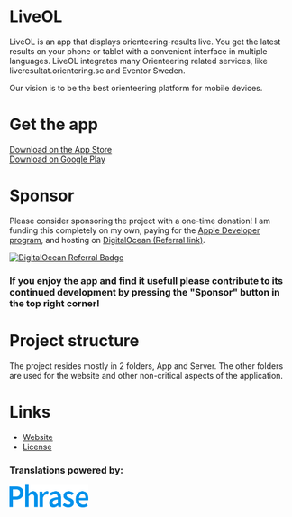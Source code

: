 # LiveOL

LiveOL is an app that displays orienteering-results live.
You get the latest results on your phone or tablet with a convenient interface in multiple languages.
LiveOL integrates many Orienteering related services, like liveresultat.orientering.se and Eventor Sweden.

Our vision is to be the best orienteering platform for mobile devices.

# Get the app

<a href="https://itunes.apple.com/us/app/liveol/id1450106846">
    Download on the App Store
</a><br />

<a href="https://play.google.com/store/apps/details?id=se.liveol.rn">
    Download on Google Play
</a>

# Sponsor

Please consider sponsoring the project with a one-time donation! I am funding this completely on my own, paying for the <a href="https://developer.apple.com/programs/">Apple Developer program</a>, and hosting on <a href="https://m.do.co/c/cf1db43c843a">DigitalOcean (Referral link)</a>.


[![DigitalOcean Referral Badge](https://web-platforms.sfo2.cdn.digitaloceanspaces.com/WWW/Badge%201.svg)](https://www.digitalocean.com/?refcode=cf1db43c843a&utm_campaign=Referral_Invite&utm_medium=Referral_Program&utm_source=badge)

### If you enjoy the app and find it usefull please contribute to its continued development by pressing the "Sponsor" button in the top right corner!

# Project structure

The project resides mostly in 2 folders, App and Server. The other folders are used for the website and other
non-critical aspects of the application.

# Links

- [Website](https://liveol.larsendahl.se/)
- [License](https://choosealicense.com/licenses/apache-2.0/)

### Translations powered by:

<a href="https://phraseapp.com/">
    <img src="/App/assets/images/phrase.png" width="140" height="40">
</a>

